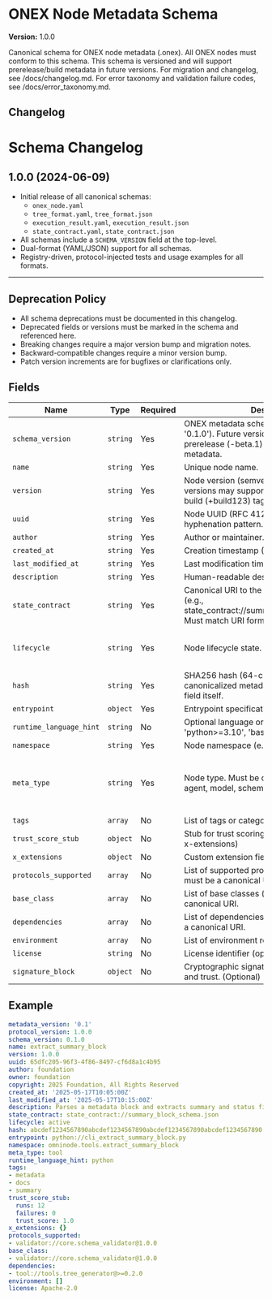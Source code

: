 <!-- === OmniNode:Metadata ===
author: OmniNode Team
copyright: OmniNode.ai
created_at: '2025-05-28T12:40:26.328131'
description: Stamped by ONEX
entrypoint: python://cli_extract_summary_block.py
hash: cfc07e07ec6ea4a6e49ef28a5cd4aced5152a591cf7e44bbf0938f897f7baec9
last_modified_at: '2025-05-29T11:50:14.909650+00:00'
lifecycle: active
meta_type: tool
metadata_version: 0.1.0
name: onex_node.md
namespace: omnibase.onex_node
owner: OmniNode Team
protocol_version: 0.1.0
runtime_language_hint: python>=3.11
schema_version: 0.1.0
state_contract: state_contract://default
tools: null
uuid: 57f548e0-a0b3-4356-ae6b-87314c767d7b
version: 1.0.0

<!-- === /OmniNode:Metadata === -->


# ONEX Node Metadata Schema

**Version:** 1.0.0

Canonical schema for ONEX node metadata (.onex). All ONEX nodes must conform to this schema.
This schema is versioned and will support prerelease/build metadata in future versions. For migration and changelog, see /docs/changelog.md.
For error taxonomy and validation failure codes, see /docs/error_taxonomy.md.



## Changelog
# Schema Changelog

## 1.0.0 (2024-06-09)

- Initial release of all canonical schemas:
  - `onex_node.yaml`
  - `tree_format.yaml`, `tree_format.json`
  - `execution_result.yaml`, `execution_result.json`
  - `state_contract.yaml`, `state_contract.json`
- All schemas include a `SCHEMA_VERSION` field at the top-level.
- Dual-format (YAML/JSON) support for all schemas.
- Registry-driven, protocol-injected tests and usage examples for all formats.

---

## Deprecation Policy

- All schema deprecations must be documented in this changelog.
- Deprecated fields or versions must be marked in the schema and referenced here.
- Breaking changes require a major version bump and migration notes.
- Backward-compatible changes require a minor version bump.
- Patch version increments are for bugfixes or clarifications only.



## Fields
| Name | Type | Required | Description | Enum |
|------|------|----------|-------------|------|
| `schema_version` | `string` | Yes | ONEX metadata schema version (semver, e.g., '0.1.0'). Future versions may support prerelease (-beta.1) and build (+build123) metadata. |  |
| `name` | `string` | Yes | Unique node name. |  |
| `version` | `string` | Yes | Node version (semver, e.g., '0.1.0'). Future versions may support prerelease (-rc.1) and build (+build123) tags. |  |
| `uuid` | `string` | Yes | Node UUID (RFC 4122). Must follow standard hyphenation pattern. |  |
| `author` | `string` | Yes | Author or maintainer. |  |
| `created_at` | `string` | Yes | Creation timestamp (ISO 8601). |  |
| `last_modified_at` | `string` | Yes | Last modification timestamp (ISO 8601). |  |
| `description` | `string` | Yes | Human-readable description of the node. |  |
| `state_contract` | `string` | Yes | Canonical URI to the state contract schema (e.g., state_contract://summary_block_schema.json). Must match URI format. |  |
| `lifecycle` | `string` | Yes | Node lifecycle state. | `draft`, `active`, `deprecated`, `archived` |
| `hash` | `string` | Yes | SHA256 hash (64-character hex) of the canonicalized metadata block, excluding this field itself. |  |
| `entrypoint` | `object` | Yes | Entrypoint specification for node execution. |  |
| `runtime_language_hint` | `string` | No | Optional language or interpreter hint (e.g., 'python>=3.10', 'bash', 'node16'). |  |
| `namespace` | `string` | Yes | Node namespace (e.g., 'omninode.tools.<name>'). |  |
| `meta_type` | `string` | Yes | Node type. Must be one of: tool, validator, agent, model, schema, plugin. | `tool`, `validator`, `agent`, `model`, `schema`, `plugin` |
| `tags` | `array` | No | List of tags or categories. (Optional) |  |
| `trust_score_stub` | `object` | No | Stub for trust scoring. (Optional, extensible via x-extensions) |  |
| `x_extensions` | `object` | No | Custom extension fields (optional). |  |
| `protocols_supported` | `array` | No | List of supported protocols (optional). Each must be a canonical URI. |  |
| `base_class` | `array` | No | List of base classes (optional). Each must be a canonical URI. |  |
| `dependencies` | `array` | No | List of dependencies (optional). Each must be a canonical URI. |  |
| `environment` | `array` | No | List of environment requirements (optional). |  |
| `license` | `string` | No | License identifier (optional). |  |
| `signature_block` | `object` | No | Cryptographic signature metadata for integrity and trust. (Optional) |  |



## Example

```yaml
metadata_version: '0.1'
protocol_version: 1.0.0
schema_version: 0.1.0
name: extract_summary_block
version: 1.0.0
uuid: 65dfc205-96f3-4f86-8497-cf6d8a1c4b95
author: foundation
owner: foundation
copyright: 2025 Foundation, All Rights Reserved
created_at: '2025-05-17T10:05:00Z'
last_modified_at: '2025-05-17T10:15:00Z'
description: Parses a metadata block and extracts summary and status fields for display.
state_contract: state_contract://summary_block_schema.json
lifecycle: active
hash: abcdef1234567890abcdef1234567890abcdef1234567890abcdef1234567890
entrypoint: python://cli_extract_summary_block.py
namespace: omninode.tools.extract_summary_block
meta_type: tool
runtime_language_hint: python
tags:
- metadata
- docs
- summary
trust_score_stub:
  runs: 12
  failures: 0
  trust_score: 1.0
x_extensions: {}
protocols_supported:
- validator://core.schema_validator@1.0.0
base_class:
- validator://core.schema_validator@1.0.0
dependencies:
- tool://tools.tree_generator@>=0.2.0
environment: []
license: Apache-2.0

```
